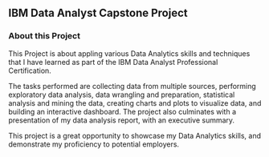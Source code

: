 ## IBM Data Analyst Capstone Project
### About this Project

This Project is about appling various Data Analytics skills and techniques that I have learned as part of the IBM Data Analyst Professional Certification.

The tasks performed are collecting data from multiple sources, performing exploratory data analysis, data wrangling and preparation, statistical analysis and mining the data, creating charts and plots to visualize data, and building an interactive dashboard. The project also culminates with a presentation of my data analysis report, with an executive summary.

This project is a great opportunity to showcase my Data Analytics skills, and demonstrate my proficiency to potential employers.
